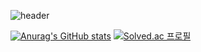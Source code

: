 ![header](https://capsule-render.vercel.app/api?type=waving&color=auto&height=300&section=header&text=Berom&fontSize=90&animation=fadeIn&fontAlignY=45&desc=기록을%20지향하는%20개발자가%20되고싶습니다&descAlignY=51&descAlign=62)

[![Anurag's GitHub stats](https://github-readme-stats.vercel.app/api?username=goberomsu)](https://github.com/goberomsu/github-readme-stats) [![Solved.ac
프로필](http://mazassumnida.wtf/api/v2/generate_badge?boj=310o)](https://solved.ac/310o)

